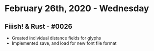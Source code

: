---
---

# February 26th, 2020 - Wednesday


## Fiiish! & Rust - #0026
- Greated individual distance fields for glyphs
- Implemented save, and load for new font file format

